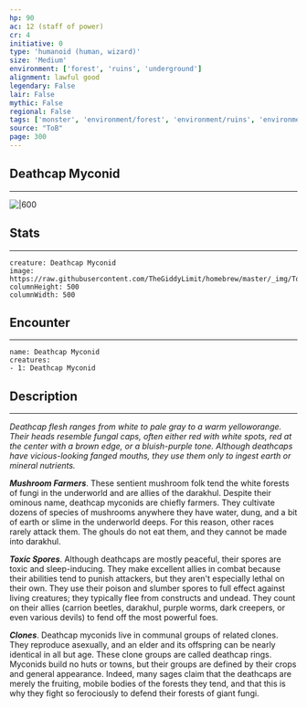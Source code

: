 ```yaml
---
hp: 90
ac: 12 (staff of power)
cr: 4
initiative: 0
type: 'humanoid (human, wizard)'    
size: 'Medium'
environment: ['forest', 'ruins', 'underground']
alignment: lawful good
legendary: False
lair: False
mythic: False
regional: False
tags: ['monster', 'environment/forest', 'environment/ruins', 'environment/underground']
source: "ToB"
page: 300
---
```


## Deathcap Myconid
---

![|600](https://raw.githubusercontent.com/TheGiddyLimit/homebrew/master/_img/ToB/Deathcap%20Myconid.webp)

## Stats
---

```statblock
creature: Deathcap Myconid
image: https://raw.githubusercontent.com/TheGiddyLimit/homebrew/master/_img/ToB/token/Deathcap%20Myconid.png
columnHeight: 500
columnWidth: 500
```

## Encounter
---

```encounter-table
name: Deathcap Myconid
creatures:
- 1: Deathcap Myconid
```

## Description
---
_Deathcap flesh ranges from white to pale gray to a warm yelloworange. Their heads resemble fungal caps, often either red with white spots, red at the center with a brown edge, or a bluish-purple tone. Although deathcaps have vicious-looking fanged mouths, they use them only to ingest earth or mineral nutrients._

**_Mushroom Farmers_**. These sentient mushroom folk tend the white forests of fungi in the underworld and are allies of the darakhul. Despite their ominous name, deathcap myconids are chiefly farmers. They cultivate dozens of species of mushrooms anywhere they have water, dung, and a bit of earth or slime in the underworld deeps. For this reason, other races rarely attack them. The ghouls do not eat them, and they cannot be made into darakhul.

**_Toxic Spores_**. Although deathcaps are mostly peaceful, their spores are toxic and sleep-inducing. They make excellent allies in combat because their abilities tend to punish attackers, but they aren't especially lethal on their own. They use their poison and slumber spores to full effect against living creatures; they typically flee from constructs and undead. They count on their allies (carrion beetles, darakhul, purple worms, dark creepers, or even various devils) to fend off the most powerful foes.

**_Clones_**. Deathcap myconids live in communal groups of related clones. They reproduce asexually, and an elder and its offspring can be nearly identical in all but age. These clone groups are called deathcap rings.
Myconids build no huts or towns, but their groups are defined by their crops and general appearance. Indeed, many sages claim that the deathcaps are merely the fruiting, mobile bodies of the forests they tend, and that this is why they fight so ferociously to defend their forests of giant fungi.







